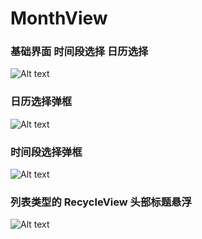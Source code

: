 # MonthView

### 基础界面  时间段选择  日历选择 

![Alt text](https://github.com/mrme2014/MonthView/raw/master/images/1.png)

### 日历选择弹框
![Alt text](https://github.com/mrme2014/MonthView/raw/master/images/2.png)

### 时间段选择弹框
![Alt text](https://github.com/mrme2014/MonthView/raw/master/images/3.png)

### 列表类型的 RecycleView 头部标题悬浮
![Alt text](https://github.com/mrme2014/MonthView/raw/master/images/4.png)

